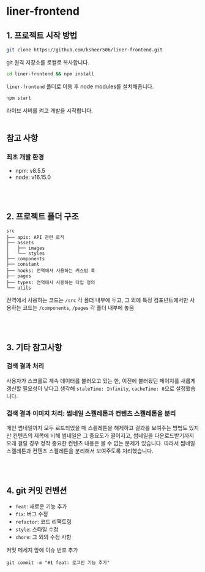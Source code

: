 # liner-frontend

## 1. 프로젝트 시작 방법
```bash
git clone https://github.com/ksheer506/liner-frontend.git
```
git 원격 저장소를 로컬로 복사합니다.

```bash
cd liner-frontend && npm install
```
`liner-frontend` 폴더로 이동 후 node modules를 설치해줍니다.
```bash
npm start
```
라이브 서버를 켜고 개발을 시작합니다.  
<br/>

## 참고 사항
### 최초 개발 환경
- npm: v8.5.5
- node: v16.15.0

<br/><br/>

## 2. 프로젝트 폴더 구조
```
src
├── apis: API 관련 로직
├── assets
│   ├── images
│   └── styles
├── components
├── constant
├── hooks: 전역에서 사용하는 커스텀 훅
├── pages
├── types: 전역에서 사용하는 타입 정의
└── utils
```
전역에서 사용하는 코드는 `/src` 각 폴더 내부에 두고, 그 외에 특정 컴포넌트에서만 사용하는 코드는 `/components`, `/pages` 각 폴더 내부에 놓음

<br/><br/>

## 3. 기타 참고사항
### 검색 결과 처리
사용자가 스크롤로 계속 데이터를 불러오고 있는 한, 이전에 불러왔던 페이지를 새롭게 갱신할 필요성이 낮다고 생각해 
`staleTime: Infinity`, `cacheTime: 0`으로 설정했습니다.

### 검색 결과 이미지 처리: 썸네일 스켈레톤과 컨텐츠 스켈레톤을 분리
메인 썸네일까지 모두 로드되었을 때 스켈레톤을 해제하고 결과를 보여주는 방법도 있지만 컨텐츠의 제목에 비해 썸네일은 그 중요도가 떨어지고, 썸네일을 다운로드받기까지 오래 걸릴 경우 정작 중요한 컨텐츠 내용은 볼 수 없는 문제가 있습니다. 따라서 썸네일 스켈레톤과 컨텐츠 스켈레톤을 분리해서 보여주도록 처리했습니다. 

<br/><br/>

## 4. git 커밋 컨벤션
- `feat`: 새로운 기능 추가
- `fix`: 버그 수정
- `refactor`: 코드 리팩토링
- `style`: 스타일 수정
- `chore`: 그 외의 수정 사항

커밋 메세지 앞에 이슈 번호 추가
```
git commit -m "#1 feat: 로그인 기능 추가"
```
